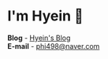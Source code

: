 # I'm Hyein 🐰

**Blog** - [Hyein's Blog](https://greentea-ds.tistory.com/)  
**E-mail** - <phi498@naver.com>  

